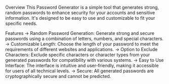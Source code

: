 Overview
This Password Generator is a simple tool that generates strong, random passwords to enhance security for your accounts and sensitive information.
It's designed to be easy to use and customizable to fit your specific needs.

Features
-> Random Password Generation: Generate strong and secure passwords using a combination of letters, numbers, and special characters.
-> Customizable Length: Choose the length of your password to meet the requirements of different websites and applications.
-> Option to Exclude Characters: Exclude specific characters or character types from your generated passwords for compatibility with various systems.
-> Easy to Use Interface: The interface is intuitive and user-friendly, making it accessible for users of all technical levels.
-> Secure: All generated passwords are cryptographically secure and cannot be predicted.
